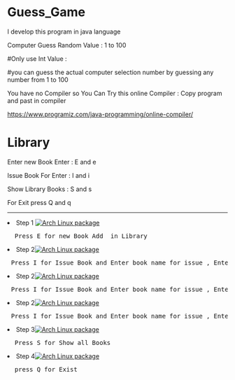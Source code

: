 # Guess_Game
I develop this program in java language

Computer Guess Random Value : 1 to 100 

#Only use Int Value : 

#you can guess the actual computer selection number by guessing any number from 1 to 100

You have no Compiler so You Can Try this online Compiler : Copy program and past in compiler 

https://www.programiz.com/java-programming/online-compiler/

# Library

Enter new Book  Enter : E  and e 

 Issue Book For Enter : I and i 

 Show Library Books : S and s 
 
  For Exit press Q and q  

  *******************************************


<li>Step 1 <a target="_blank" rel="noopener noreferrer nofollow" href="https://camo.githubusercontent.com/885453bd019c57e86c4838e8fc6a63483aaad91b83d431295c60ecd2d99e03b1/68747470733a2f2f696d672e736869656c64732e696f2f617263686c696e75782f762f636f6d6d756e6974792f616e792f6a6164783f6c6162656c3d"><img src="https://camo.githubusercontent.com/885453bd019c57e86c4838e8fc6a63483aaad91b83d431295c60ecd2d99e03b1/68747470733a2f2f696d672e736869656c64732e696f2f617263686c696e75782f762f636f6d6d756e6974792f616e792f6a6164783f6c6162656c3d" alt="Arch Linux package" data-canonical-src="https://img.shields.io/archlinux/v/community/any/jadx?label=" style="max-width: 100%;"></a>
<div class="highlight highlight-source-shell notranslate position-relative overflow-auto" dir="auto"><pre>
  Press E for new Book Add  in Library</pre><div class="zeroclipboard-container position-absolute right-0 top-0">
    <clipboard-copy aria-label="Copy" class="ClipboardButton btn js-clipboard-copy m-2 p-0 tooltipped-no-delay" data-copy-feedback="Copied!" data-tooltip-direction="w" value="sudo pacman -S jadx" tabindex="0" role="button" style="display: none;">
      <svg aria-hidden="true" height="16" viewBox="0 0 16 16" version="1.1" width="16" data-view-component="true" class="octicon octicon-copy js-clipboard-copy-icon m-2">
    <path d="M0 6.75C0 5.784.784 5 1.75 5h1.5a.75.75 0 0 1 0 1.5h-1.5a.25.25 0 0 0-.25.25v7.5c0 .138.112.25.25.25h7.5a.25.25 0 0 0 .25-.25v-1.5a.75.75 0 0 1 1.5 0v1.5A1.75 1.75 0 0 1 9.25 16h-7.5A1.75 1.75 0 0 1 0 14.25Z"></path><path d="M5 1.75C5 .784 5.784 0 6.75 0h7.5C15.216 0 16 .784 16 1.75v7.5A1.75 1.75 0 0 1 14.25 11h-7.5A1.75 1.75 0 0 1 5 9.25Zm1.75-.25a.25.25 0 0 0-.25.25v7.5c0 .138.112.25.25.25h7.5a.25.25 0 0 0 .25-.25v-7.5a.25.25 0 0 0-.25-.25Z"></path>
</svg>
      <svg aria-hidden="true" height="16" viewBox="0 0 16 16" version="1.1" width="16" data-view-component="true" class="octicon octicon-check js-clipboard-check-icon color-fg-success d-none m-2">
    <path d="M13.78 4.22a.75.75 0 0 1 0 1.06l-7.25 7.25a.75.75 0 0 1-1.06 0L2.22 9.28a.751.751 0 0 1 .018-1.042.751.751 0 0 1 1.042-.018L6 10.94l6.72-6.72a.75.75 0 0 1 1.06 0Z"></path>
</svg>
    </clipboard-copy>
  </div></div>
</li>


<li>Step 2<a target="_blank" rel="noopener noreferrer nofollow" href="https://camo.githubusercontent.com/885453bd019c57e86c4838e8fc6a63483aaad91b83d431295c60ecd2d99e03b1/68747470733a2f2f696d672e736869656c64732e696f2f617263686c696e75782f762f636f6d6d756e6974792f616e792f6a6164783f6c6162656c3d"><img src="https://camo.githubusercontent.com/885453bd019c57e86c4838e8fc6a63483aaad91b83d431295c60ecd2d99e03b1/68747470733a2f2f696d672e736869656c64732e696f2f617263686c696e75782f762f636f6d6d756e6974792f616e792f6a6164783f6c6162656c3d" alt="Arch Linux package" data-canonical-src="https://img.shields.io/archlinux/v/community/any/jadx?label=" style="max-width: 100%;"></a>
<div class="highlight highlight-source-shell notranslate position-relative overflow-auto" dir="auto"><pre>
 Press I for Issue Book and Enter book name for issue , Enter Student Name , Enter uniqe id = any number;
</pre><div class="zeroclipboard-container position-absolute right-0 top-0">
    <clipboard-copy aria-label="Copy" class="ClipboardButton btn js-clipboard-copy m-2 p-0 tooltipped-no-delay" data-copy-feedback="Copied!" data-tooltip-direction="w" value="sudo pacman -S jadx" tabindex="0" role="button" style="display: none;">
      <svg aria-hidden="true" height="16" viewBox="0 0 16 16" version="1.1" width="16" data-view-component="true" class="octicon octicon-copy js-clipboard-copy-icon m-2">
    <path d="M0 6.75C0 5.784.784 5 1.75 5h1.5a.75.75 0 0 1 0 1.5h-1.5a.25.25 0 0 0-.25.25v7.5c0 .138.112.25.25.25h7.5a.25.25 0 0 0 .25-.25v-1.5a.75.75 0 0 1 1.5 0v1.5A1.75 1.75 0 0 1 9.25 16h-7.5A1.75 1.75 0 0 1 0 14.25Z"></path><path d="M5 1.75C5 .784 5.784 0 6.75 0h7.5C15.216 0 16 .784 16 1.75v7.5A1.75 1.75 0 0 1 14.25 11h-7.5A1.75 1.75 0 0 1 5 9.25Zm1.75-.25a.25.25 0 0 0-.25.25v7.5c0 .138.112.25.25.25h7.5a.25.25 0 0 0 .25-.25v-7.5a.25.25 0 0 0-.25-.25Z"></path>
</svg>
      <svg aria-hidden="true" height="16" viewBox="0 0 16 16" version="1.1" width="16" data-view-component="true" class="octicon octicon-check js-clipboard-check-icon color-fg-success d-none m-2">
    <path d="M13.78 4.22a.75.75 0 0 1 0 1.06l-7.25 7.25a.75.75 0 0 1-1.06 0L2.22 9.28a.751.751 0 0 1 .018-1.042.751.751 0 0 1 1.042-.018L6 10.94l6.72-6.72a.75.75 0 0 1 1.06 0Z"></path>
</svg>
    </clipboard-copy>
  </div></div>
</li>


<li>Step 2<a target="_blank" rel="noopener noreferrer nofollow" href="https://camo.githubusercontent.com/885453bd019c57e86c4838e8fc6a63483aaad91b83d431295c60ecd2d99e03b1/68747470733a2f2f696d672e736869656c64732e696f2f617263686c696e75782f762f636f6d6d756e6974792f616e792f6a6164783f6c6162656c3d"><img src="https://camo.githubusercontent.com/885453bd019c57e86c4838e8fc6a63483aaad91b83d431295c60ecd2d99e03b1/68747470733a2f2f696d672e736869656c64732e696f2f617263686c696e75782f762f636f6d6d756e6974792f616e792f6a6164783f6c6162656c3d" alt="Arch Linux package" data-canonical-src="https://img.shields.io/archlinux/v/community/any/jadx?label=" style="max-width: 100%;"></a>
<div class="highlight highlight-source-shell notranslate position-relative overflow-auto" dir="auto"><pre>
 Press I for Issue Book and Enter book name for issue , Enter Student Name , Enter uniqe id = any number;
</pre><div class="zeroclipboard-container position-absolute right-0 top-0">
    <clipboard-copy aria-label="Copy" class="ClipboardButton btn js-clipboard-copy m-2 p-0 tooltipped-no-delay" data-copy-feedback="Copied!" data-tooltip-direction="w" value="sudo pacman -S jadx" tabindex="0" role="button" style="display: none;">
      <svg aria-hidden="true" height="16" viewBox="0 0 16 16" version="1.1" width="16" data-view-component="true" class="octicon octicon-copy js-clipboard-copy-icon m-2">
    <path d="M0 6.75C0 5.784.784 5 1.75 5h1.5a.75.75 0 0 1 0 1.5h-1.5a.25.25 0 0 0-.25.25v7.5c0 .138.112.25.25.25h7.5a.25.25 0 0 0 .25-.25v-1.5a.75.75 0 0 1 1.5 0v1.5A1.75 1.75 0 0 1 9.25 16h-7.5A1.75 1.75 0 0 1 0 14.25Z"></path><path d="M5 1.75C5 .784 5.784 0 6.75 0h7.5C15.216 0 16 .784 16 1.75v7.5A1.75 1.75 0 0 1 14.25 11h-7.5A1.75 1.75 0 0 1 5 9.25Zm1.75-.25a.25.25 0 0 0-.25.25v7.5c0 .138.112.25.25.25h7.5a.25.25 0 0 0 .25-.25v-7.5a.25.25 0 0 0-.25-.25Z"></path>
</svg>
      <svg aria-hidden="true" height="16" viewBox="0 0 16 16" version="1.1" width="16" data-view-component="true" class="octicon octicon-check js-clipboard-check-icon color-fg-success d-none m-2">
    <path d="M13.78 4.22a.75.75 0 0 1 0 1.06l-7.25 7.25a.75.75 0 0 1-1.06 0L2.22 9.28a.751.751 0 0 1 .018-1.042.751.751 0 0 1 1.042-.018L6 10.94l6.72-6.72a.75.75 0 0 1 1.06 0Z"></path>
</svg>
    </clipboard-copy>
  </div></div>
</li>


<li>Step 2<a target="_blank" rel="noopener noreferrer nofollow" href="https://camo.githubusercontent.com/885453bd019c57e86c4838e8fc6a63483aaad91b83d431295c60ecd2d99e03b1/68747470733a2f2f696d672e736869656c64732e696f2f617263686c696e75782f762f636f6d6d756e6974792f616e792f6a6164783f6c6162656c3d"><img src="https://camo.githubusercontent.com/885453bd019c57e86c4838e8fc6a63483aaad91b83d431295c60ecd2d99e03b1/68747470733a2f2f696d672e736869656c64732e696f2f617263686c696e75782f762f636f6d6d756e6974792f616e792f6a6164783f6c6162656c3d" alt="Arch Linux package" data-canonical-src="https://img.shields.io/archlinux/v/community/any/jadx?label=" style="max-width: 100%;"></a>
<div class="highlight highlight-source-shell notranslate position-relative overflow-auto" dir="auto"><pre>
 Press I for Issue Book and Enter book name for issue , Enter Student Name , Enter uniqe id = any number;
</pre><div class="zeroclipboard-container position-absolute right-0 top-0">
    <clipboard-copy aria-label="Copy" class="ClipboardButton btn js-clipboard-copy m-2 p-0 tooltipped-no-delay" data-copy-feedback="Copied!" data-tooltip-direction="w" value="sudo pacman -S jadx" tabindex="0" role="button" style="display: none;">
      <svg aria-hidden="true" height="16" viewBox="0 0 16 16" version="1.1" width="16" data-view-component="true" class="octicon octicon-copy js-clipboard-copy-icon m-2">
    <path d="M0 6.75C0 5.784.784 5 1.75 5h1.5a.75.75 0 0 1 0 1.5h-1.5a.25.25 0 0 0-.25.25v7.5c0 .138.112.25.25.25h7.5a.25.25 0 0 0 .25-.25v-1.5a.75.75 0 0 1 1.5 0v1.5A1.75 1.75 0 0 1 9.25 16h-7.5A1.75 1.75 0 0 1 0 14.25Z"></path><path d="M5 1.75C5 .784 5.784 0 6.75 0h7.5C15.216 0 16 .784 16 1.75v7.5A1.75 1.75 0 0 1 14.25 11h-7.5A1.75 1.75 0 0 1 5 9.25Zm1.75-.25a.25.25 0 0 0-.25.25v7.5c0 .138.112.25.25.25h7.5a.25.25 0 0 0 .25-.25v-7.5a.25.25 0 0 0-.25-.25Z"></path>
</svg>
      <svg aria-hidden="true" height="16" viewBox="0 0 16 16" version="1.1" width="16" data-view-component="true" class="octicon octicon-check js-clipboard-check-icon color-fg-success d-none m-2">
    <path d="M13.78 4.22a.75.75 0 0 1 0 1.06l-7.25 7.25a.75.75 0 0 1-1.06 0L2.22 9.28a.751.751 0 0 1 .018-1.042.751.751 0 0 1 1.042-.018L6 10.94l6.72-6.72a.75.75 0 0 1 1.06 0Z"></path>
</svg>
    </clipboard-copy>
  </div></div>
</li>

<li>Step 3<a target="_blank" rel="noopener noreferrer nofollow" href="https://camo.githubusercontent.com/885453bd019c57e86c4838e8fc6a63483aaad91b83d431295c60ecd2d99e03b1/68747470733a2f2f696d672e736869656c64732e696f2f617263686c696e75782f762f636f6d6d756e6974792f616e792f6a6164783f6c6162656c3d"><img src="https://camo.githubusercontent.com/885453bd019c57e86c4838e8fc6a63483aaad91b83d431295c60ecd2d99e03b1/68747470733a2f2f696d672e736869656c64732e696f2f617263686c696e75782f762f636f6d6d756e6974792f616e792f6a6164783f6c6162656c3d" alt="Arch Linux package" data-canonical-src="https://img.shields.io/archlinux/v/community/any/jadx?label=" style="max-width: 100%;"></a>
<div class="highlight highlight-source-shell notranslate position-relative overflow-auto" dir="auto"><pre>
  Press S for Show all Books
</pre><div class="zeroclipboard-container position-absolute right-0 top-0">
    <clipboard-copy aria-label="Copy" class="ClipboardButton btn js-clipboard-copy m-2 p-0 tooltipped-no-delay" data-copy-feedback="Copied!" data-tooltip-direction="w" value="sudo pacman -S jadx" tabindex="0" role="button" style="display: none;">
      <svg aria-hidden="true" height="16" viewBox="0 0 16 16" version="1.1" width="16" data-view-component="true" class="octicon octicon-copy js-clipboard-copy-icon m-2">
    <path d="M0 6.75C0 5.784.784 5 1.75 5h1.5a.75.75 0 0 1 0 1.5h-1.5a.25.25 0 0 0-.25.25v7.5c0 .138.112.25.25.25h7.5a.25.25 0 0 0 .25-.25v-1.5a.75.75 0 0 1 1.5 0v1.5A1.75 1.75 0 0 1 9.25 16h-7.5A1.75 1.75 0 0 1 0 14.25Z"></path><path d="M5 1.75C5 .784 5.784 0 6.75 0h7.5C15.216 0 16 .784 16 1.75v7.5A1.75 1.75 0 0 1 14.25 11h-7.5A1.75 1.75 0 0 1 5 9.25Zm1.75-.25a.25.25 0 0 0-.25.25v7.5c0 .138.112.25.25.25h7.5a.25.25 0 0 0 .25-.25v-7.5a.25.25 0 0 0-.25-.25Z"></path>
</svg>
      <svg aria-hidden="true" height="16" viewBox="0 0 16 16" version="1.1" width="16" data-view-component="true" class="octicon octicon-check js-clipboard-check-icon color-fg-success d-none m-2">
    <path d="M13.78 4.22a.75.75 0 0 1 0 1.06l-7.25 7.25a.75.75 0 0 1-1.06 0L2.22 9.28a.751.751 0 0 1 .018-1.042.751.751 0 0 1 1.042-.018L6 10.94l6.72-6.72a.75.75 0 0 1 1.06 0Z"></path>
</svg>
    </clipboard-copy>
  </div></div>
</li>

<li>Step 4<a target="_blank" rel="noopener noreferrer nofollow" href="https://camo.githubusercontent.com/885453bd019c57e86c4838e8fc6a63483aaad91b83d431295c60ecd2d99e03b1/68747470733a2f2f696d672e736869656c64732e696f2f617263686c696e75782f762f636f6d6d756e6974792f616e792f6a6164783f6c6162656c3d"><img src="https://camo.githubusercontent.com/885453bd019c57e86c4838e8fc6a63483aaad91b83d431295c60ecd2d99e03b1/68747470733a2f2f696d672e736869656c64732e696f2f617263686c696e75782f762f636f6d6d756e6974792f616e792f6a6164783f6c6162656c3d" alt="Arch Linux package" data-canonical-src="https://img.shields.io/archlinux/v/community/any/jadx?label=" style="max-width: 100%;"></a>
<div class="highlight highlight-source-shell notranslate position-relative overflow-auto" dir="auto"><pre>
  press Q for Exist
</pre><div class="zeroclipboard-container position-absolute right-0 top-0">
    <clipboard-copy aria-label="Copy" class="ClipboardButton btn js-clipboard-copy m-2 p-0 tooltipped-no-delay" data-copy-feedback="Copied!" data-tooltip-direction="w" value="sudo pacman -S jadx" tabindex="0" role="button" style="display: none;">
      <svg aria-hidden="true" height="16" viewBox="0 0 16 16" version="1.1" width="16" data-view-component="true" class="octicon octicon-copy js-clipboard-copy-icon m-2">
    <path d="M0 6.75C0 5.784.784 5 1.75 5h1.5a.75.75 0 0 1 0 1.5h-1.5a.25.25 0 0 0-.25.25v7.5c0 .138.112.25.25.25h7.5a.25.25 0 0 0 .25-.25v-1.5a.75.75 0 0 1 1.5 0v1.5A1.75 1.75 0 0 1 9.25 16h-7.5A1.75 1.75 0 0 1 0 14.25Z"></path><path d="M5 1.75C5 .784 5.784 0 6.75 0h7.5C15.216 0 16 .784 16 1.75v7.5A1.75 1.75 0 0 1 14.25 11h-7.5A1.75 1.75 0 0 1 5 9.25Zm1.75-.25a.25.25 0 0 0-.25.25v7.5c0 .138.112.25.25.25h7.5a.25.25 0 0 0 .25-.25v-7.5a.25.25 0 0 0-.25-.25Z"></path>
</svg>
      <svg aria-hidden="true" height="16" viewBox="0 0 16 16" version="1.1" width="16" data-view-component="true" class="octicon octicon-check js-clipboard-check-icon color-fg-success d-none m-2">
    <path d="M13.78 4.22a.75.75 0 0 1 0 1.06l-7.25 7.25a.75.75 0 0 1-1.06 0L2.22 9.28a.751.751 0 0 1 .018-1.042.751.751 0 0 1 1.042-.018L6 10.94l6.72-6.72a.75.75 0 0 1 1.06 0Z"></path>
</svg>
    </clipboard-copy>
  </div></div>
</li>


